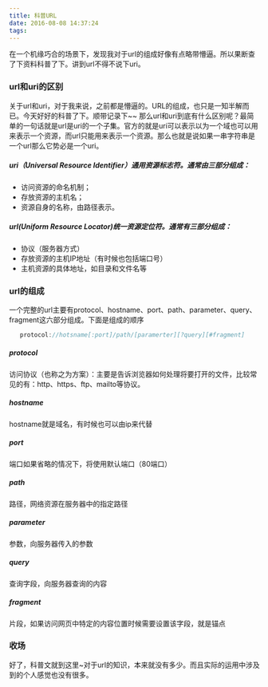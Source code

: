 ```yaml
---
title: 科普URL
date: 2016-08-08 14:37:24
tags:
---
```

在一个机缘巧合的场景下，发现我对于url的组成好像有点略带懵逼。所以果断查了下资料科普了下。讲到url不得不说下uri。

### url和uri的区别

关于url和uri，对于我来说，之前都是懵逼的。URL的组成，也只是一知半解而已。今天好好的科普了下。顺带记录下~~
那么url和uri到底有什么区别呢？最简单的一句话就是url是uri的一个子集。官方的就是uri可以表示以为一个域也可以用来表示一个资源，而url只能用来表示一个资源。那么也就是说如果一串字符串是一个url那么它势必是一个uri。<!--more-->

##### uri（Universal Resource Identifier）通用资源标志符。通常由三部分组成：
- 访问资源的命名机制；
- 存放资源的主机名；
- 资源自身的名称，由路径表示。

##### url(Uniform Resource Locator)统一资源定位符。通常有三部分组成：
- 协议（服务器方式）
- 存放资源的主机IP地址（有时候也包括端口号）
- 主机资源的具体地址，如目录和文件名等


### url的组成

一个完整的url主要有protocol、hostname、port、path、parameter、query、fragment这六部分组成。下面是组成的顺序

```` objectivec
   protocol://hotsname[:port]/path/[paramerter][?query][#fragment]

```` 

##### protocol
访问协议（也称之为方案）：主要是告诉浏览器如何处理将要打开的文件，比较常见的有：http、https、ftp、mailto等协议。

##### hostname
hostname就是域名，有时候也可以由ip来代替

##### port
端口如果省略的情况下，将使用默认端口（80端口）

##### path
路径，网络资源在服务器中的指定路径

##### parameter
参数，向服务器传入的参数

##### query
查询字段，向服务器查询的内容

##### fragment
片段，如果访问网页中特定的内容位置时候需要设置该字段，就是锚点


### 收场
好了，科普文就到这里~对于url的知识，本来就没有多少。而且实际的运用中涉及到的个人感觉也没有很多。




